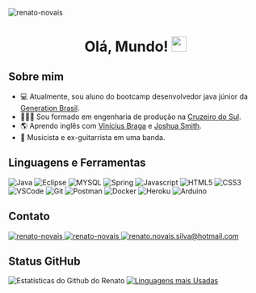 <p align="left"><img src="https://komarev.com/ghpvc/?username=renato-novais" alt="renato-novais" /></p>

<h1 align="center">Olá, Mundo! <img src="https://media.giphy.com/media/hvRJCLFzcasrR4ia7z/giphy.gif" width="30px"></h1>

## Sobre mim

- 💻 Atualmente, sou aluno do bootcamp desenvolvedor java júnior da <a href="https://brazil.generation.org" target="_blank">Generation Brasil</a>.
- 👨🏽‍🎓 Sou formado em engenharia de produção na <a href="https://www.cruzeirodosul.edu.br/" target="_blank">Cruzeiro do Sul</a>.
- 🌎 Aprendo inglês com <a href="https://www.udemy.com/course/ingles-a-fantastica-formula-para-ser-fluente/" target="_blank">Vinícius Braga<a/> e <a href="https://www.udemy.com/course/cursodeinglesbasico25/" target="_blank">Joshua Smith<a/>.
- 🎸 Musicista e ex-guitarrista em uma banda.

## Linguagens e Ferramentas
<p> 
  <img src="https://img.shields.io/badge/Java-ED8B00?style=for-the-badge&logo=java&logoColor=white" alt="Java" /> 
  <img src="https://img.shields.io/badge/Eclipse-2C2255?style=for-the-badge&logo=eclipse&logoColor=white" alt="Eclipse" />
  <img src="https://img.shields.io/badge/MySQL-00000F?style=for-the-badge&logo=mysql&logoColor=white" alt="MYSQL" />
  <img src="https://img.shields.io/badge/Spring-6DB33F?style=for-the-badge&logo=spring&logoColor=white" alt="Spring" />
  <img src="https://img.shields.io/badge/JavaScript-F7DF1E?style=for-the-badge&logo=javascript&logoColor=black" alt="Javascript" /> 
  <img src="https://img.shields.io/badge/HTML5-E34F26?style=for-the-badge&logo=html5&logoColor=white" alt="HTML5" />
  <img src="https://img.shields.io/badge/CSS3-1572B6?style=for-the-badge&logo=css3&logoColor=white" alt="CSS3" />
  <img src="https://img.shields.io/badge/Visual_Studio_Code-0078D4?style=for-the-badge&logo=visual%20studio%20code&logoColor=white" alt="VSCode" />
  <img src="https://img.shields.io/badge/Git-F05032?style=for-the-badge&logo=git&logoColor=white" alt="Git" />
  <img src="https://img.shields.io/badge/Postman-FF6C37?style=for-the-badge&logo=Postman&logoColor=white" alt="Postman" />
  <img src="https://img.shields.io/badge/Docker-2CA5E0?style=for-the-badge&logo=docker&logoColor=white" alt="Docker" />
  <img src="https://img.shields.io/badge/Heroku-430098?style=for-the-badge&logo=heroku&logoColor=white" alt="Heroku" />
  <img src="https://img.shields.io/badge/Arduino_IDE-00979D?style=for-the-badge&logo=arduino&logoColor=white" alt="Arduino" /> 
</p>
	
## Contato

<p align = "left">
    <a href="https://www.linkedin.com/in/renatonovais/" target="_blank">
    <img src = "https://img.shields.io/badge/LinkedIn-0077B5?style=for-the-badge&logo=linkedin&logoColor=white" alt = "renato-novais" />
  </a>
  <a href="https://api.whatsapp.com/send?phone=5511992014316" target="_blank">
    <img src = "https://img.shields.io/badge/WhatsApp-25D366?style=for-the-badge&logo=whatsapp&logoColor=white" alt = "renato-novais" />
  </a>
  <a href="mailto:renato.novais.silva@hotmail.com" target="_blank">
    <img src = "https://img.shields.io/badge/Microsoft_Outlook-0078D4?style=for-the-badge&logo=microsoft-outlook&logoColor=white" alt = "renato.novais.silva@hotmail.com" />
  </a> 
</p>

## Status GitHub 

![Estatísticas do Github do Renato](https://github-readme-stats.vercel.app/api?username=renato-novais&show_icons=true&theme=gruvbox)
[![Linguagens mais Usadas](https://github-readme-stats.vercel.app/api/top-langs/?username=renato-novais&layout=compact)](https://github.com/anuraghazra/github-readme-stats)
